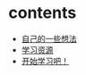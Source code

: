 # contents

* [自己的一些想法](Chisel中文学习笔记/自己的一些想法.md)
* [学习资源](Chisel中文学习笔记/学习资源.md)
* [开始学习吧！](Chisel中文学习笔记/开始学习吧！.md)
